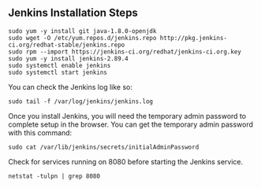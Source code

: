## Jenkins Installation Steps

```
sudo yum -y install git java-1.8.0-openjdk
sudo wget -O /etc/yum.repos.d/jenkins.repo http://pkg.jenkins-ci.org/redhat-stable/jenkins.repo
sudo rpm --import https://jenkins-ci.org/redhat/jenkins-ci.org.key
sudo yum -y install jenkins-2.89.4
sudo systemctl enable jenkins
sudo systemctl start jenkins
```

You can check the Jenkins log like so:

```
sudo tail -f /var/log/jenkins/jenkins.log

```

Once you install Jenkins, you will need the temporary admin password to complete setup in the browser. You can get the temporary admin password with this command:

```
sudo cat /var/lib/jenkins/secrets/initialAdminPassword
```


Check for services running on 8080 before starting the Jenkins service.
```
netstat -tulpn | grep 8080
```
